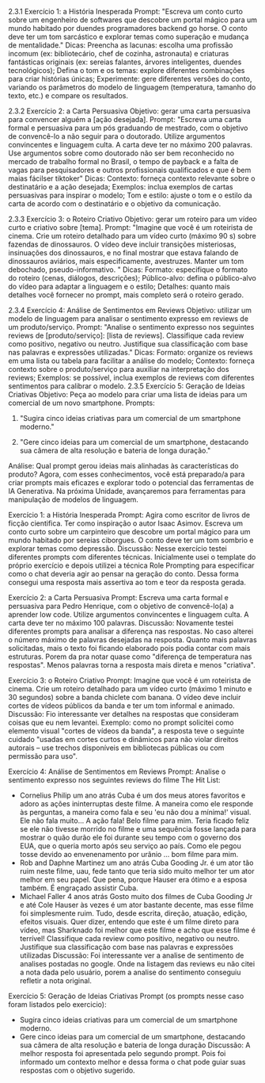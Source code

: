 2.3.1 Exercício 1: a História Inesperada
Prompt: "Escreva um conto curto sobre um engenheiro de softwares que descobre um portal mágico para um mundo habitado por duendes programadores backend go horse. O conto deve ter um tom sarcástico e explorar temas como superação e mudança de mentalidade."
Dicas:
Preencha as lacunas: escolha uma profissão incomum (ex: bibliotecário, chef de cozinha, astronauta) e criaturas fantásticas originais (ex: sereias falantes, árvores inteligentes, duendes tecnológicos);
Defina o tom e os temas: explore diferentes combinações para criar histórias únicas;
Experimente: gere diferentes versões do conto, variando os parâmetros do modelo de linguagem (temperatura, tamanho do texto, etc.) e compare os resultados.

2.3.2 Exercício 2: a Carta Persuasiva
Objetivo: gerar uma carta persuasiva para convencer alguém a [ação desejada].
Prompt: "Escreva uma carta formal e persuasiva para um pós graduando de mestrado, com o objetivo de convencê-lo a não seguir para o doutorado. Utilize argumentos convincentes e linguagem culta. A carta deve ter no máximo 200 palavras. Use argumentos sobre como doutorado não ser bem reconhecido no mercado de trabalho formal no Brasil, o tempo de payback e a falta de vagas para pesquisadores e outros profissionais qualificados e que é bem maias fácilser tiktoker"
Dicas:
Contexto: forneça contexto relevante sobre o destinatário e a ação desejada;
Exemplos: inclua exemplos de cartas persuasivas para inspirar o modelo;
Tom e estilo: ajuste o tom e o estilo da carta de acordo com o destinatário e o objetivo da comunicação.

2.3.3 Exercício 3: o Roteiro Criativo
Objetivo: gerar um roteiro para um vídeo curto e criativo sobre [tema].
Prompt: "Imagine que você é um roteirista de cinema. Crie um roteiro detalhado para um vídeo curto (máximo 90 s) sobre fazendas de dinossauros. O vídeo deve incluir transições misteriosas, insinuações dos dinossauros, e no final mostrar que estava falando de dinossauros aviários, mais especificamente, avestruzes. Manter um tom debochado, pseudo-informativo. "
Dicas:
Formato: especifique o formato do roteiro (cenas, diálogos, descrições);
Público-alvo: defina o público-alvo do vídeo para adaptar a linguagem e o estilo;
Detalhes: quanto mais detalhes você fornecer no prompt, mais completo será o roteiro gerado.


2.3.4 Exercício 4: Análise de Sentimentos em Reviews
Objetivo: utilizar um modelo de linguagem para analisar o sentimento expresso em reviews de um produto/serviço.
Prompt: "Analise o sentimento expresso nos seguintes reviews de [produto/serviço]: [lista de reviews]. Classifique cada review como positivo, negativo ou neutro. Justifique sua classificação com base nas palavras e expressões utilizadas."
Dicas:
Formato: organize os reviews em uma lista ou tabela para facilitar a análise do modelo;
Contexto: forneça contexto sobre o produto/serviço para auxiliar na interpretação dos reviews;
Exemplos: se possível, inclua exemplos de reviews com diferentes sentimentos para calibrar o modelo.
2.3.5 Exercício 5: Geração de Ideias Criativas
Objetivo: Peça ao modelo para criar uma lista de ideias para um comercial de um novo smartphone.
Prompts:
1) "Sugira cinco ideias criativas para um comercial de um smartphone moderno."

2) "Gere cinco ideias para um comercial de um smartphone, destacando sua câmera de alta resolução e bateria de longa duração."

Análise: Qual prompt gerou ideias mais alinhadas às características do produto?
Agora, com esses conhecimentos, você está preparado/a para criar prompts mais eficazes e explorar todo o potencial das ferramentas de IA Generativa. Na próxima Unidade, avançaremos para ferramentas para manipulação de modelos de linguagem.



Exercício 1: a História Inesperada
Prompt: Agira como escritor de livros de ficção cientifica.
Ter como inspiração o autor Isaac Asimov.
Escreva um conto curto sobre um carpinteiro que descobre um portal mágico para um mundo habitado por sereias ciborgues. O conto deve ter um tom sombrio e explorar temas como depressão.
Discussão: Nesse exercício testei diferentes prompts com diferentes técnicas. Inicialmente usei o template do próprio exercício e depois utilizei a técnica Role Prompting para especificar como o chat deveria agir ao pensar na geração do conto. Dessa forma consegui uma resposta mais assertiva ao tom e teor da resposta gerada.

Exercício 2: a Carta Persuasiva
Prompt: Escreva uma carta formal e persuasiva para Pedro Henrique, com o objetivo de convencê-lo(a) a aprender low code. Utilize argumentos convincentes e linguagem culta. A carta deve ter no máximo 100 palavras.
Discussão: Novamente testei diferentes prompts para analisar a diferença nas respostas. No caso alterei o número máximo de palavras desejadas na resposta. Quanto mais palavras solicitadas, mais o texto foi ficando elaborado pois podia contar com mais estruturas. Porem da pra notar quase como "diferença de temperatura nas respostas". Menos palavras torna a resposta mais direta e menos "criativa".

Exercício 3: o Roteiro Criativo
Prompt: Imagine que você é um roteirista de cinema. Crie um roteiro detalhado para um vídeo curto (máximo 1 minuto e 30 segundos) sobre a banda chiclete com banana. O vídeo deve incluir cortes de vídeos públicos da banda e ter um tom informal e animado.
Discussão: Fio interessante ver detalhes na respostas que consideram coisas que eu nem levantei. Exemplo: como no prompt solicitei como elemento visual "cortes de vídeos da banda", a resposta teve o seguinte cuidado "usadas em cortes curtos e dinâmicos para não violar direitos autorais – use trechos disponíveis em bibliotecas públicas ou com permissão para uso".

Exercício 4: Análise de Sentimentos em Reviews
Prompt: Analise o sentimento expresso nos seguintes reviews do filme The Hit List:
- Cornelius Philip
um ano atrás
Cuba é um dos meus atores favoritos e adoro as ações ininterruptas deste filme. A maneira como ele responde às perguntas, a maneira como fala e seu 'eu não dou a mínima!' visual. Ele não fala muito... A ação fala! Belo filme para mim. Teria ficado feliz se ele não tivesse morrido no filme e uma sequência fosse lançada para mostrar o quão durão ele foi durante seu tempo com o governo dos EUA, que o queria morto após seu serviço ao país. Como ele pegou tosse devido ao envenenamento por urânio ... bom filme para mim.
- Rob and Daphne Martinez
um ano atrás
Cuba Gooding Jr. é um ator tão ruim neste filme, uau, fede tanto que teria sido muito melhor ter um ator melhor em seu papel. Que pena, porque Hauser era ótimo e a esposa também. É engraçado assistir Cuba.
- Michael Faller
4 anos atrás
Gosto muito dos filmes de Cuba Gooding Jr e até Cole Hauser às vezes é um ator bastante decente, mas esse filme foi simplesmente ruim. Tudo, desde escrita, direção, atuação, edição, efeitos visuais. Quer dizer, entendo que este é um filme direto para vídeo, mas Sharknado foi melhor que este filme e acho que esse filme é terrível!
Classifique cada review como positivo, negativo ou neutro. Justifique sua classificação com base nas palavras e expressões utilizadas
Discussão: Foi interessante ver a analise de sentimento de analises postadas no google. Onde na listagem das reviews eu não citei a nota dada pelo usuário, porem a analise do sentimento conseguiu refletir a nota original.

Exercício 5: Geração de Ideias Criativas
Prompt (os prompts nesse caso foram listados pelo exercicio):
- Sugira cinco ideias criativas para um comercial de um smartphone moderno.
- Gere cinco ideias para um comercial de um smartphone, destacando sua câmera de alta resolução e bateria de longa duração
Discussão: A melhor resposta foi apresentada pelo segundo prompt. Pois foi informado um contexto melhor e dessa forma o chat pode guiar suas respostas com o objetivo sugerido.